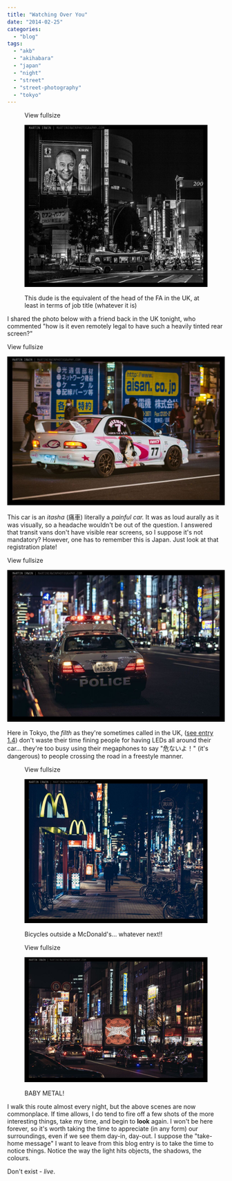 ```yaml
---
title: "Watching Over You"
date: "2014-02-25"
categories: 
  - "blog"
tags: 
  - "akb"
  - "akihabara"
  - "japan"
  - "night"
  - "street"
  - "street-photography"
  - "tokyo"
---
```


<figure>

View fullsize

![This dude is the equivalent of the head of the FA in the UK, at least in terms of job title (whatever it is)](/assets/images/a90c3-image-asset.jpeg)

<figcaption>



This dude is the equivalent of the head of the FA in the UK, at least in terms of job title (whatever it is)





</figcaption>



</figure>

I shared the photo below with a friend back in the UK tonight, who commented "how is it even remotely legal to have such a heavily tinted rear screen?"

View fullsize

![20140225-DSC09040.jpg](/assets/images/9697b-20140225-dsc09040.jpg)

This car is an _itasha_ (痛車) literally a _painful car._ It was as loud aurally as it was visually, so a headache wouldn't be out of the question. I answered that transit vans don't have visible rear screens, so I suppose it's not mandatory? However, one has to remember this is Japan. Just look at that registration plate!

View fullsize

![20140225-DSC09030.jpg](/assets/images/d4303-20140225-dsc09030.jpg)

Here in Tokyo, the _filth_ as they're sometimes called in the UK, ([see entry 1.4](http://www.oxforddictionaries.com/definition/english/filth)) don't waste their time fining people for having LEDs all around their car... they're too busy using their megaphones to say "危ないよ！" (it's dangerous) to people crossing the road in a freestyle manner.

<figure>

View fullsize

![Bicycles outside a McDonald's... whatever next!!](/assets/images/09666-20140225-dsc09026.jpg)

<figcaption>



Bicycles outside a McDonald's... whatever next!!





</figcaption>



</figure>

<figure>

View fullsize

![BABY METAL!](/assets/images/425ab-20140225-dsc09031.jpg)

<figcaption>



BABY METAL!





</figcaption>



</figure>

I walk this route almost every night, but the above scenes are now commonplace. If time allows, I do tend to fire off a few shots of the more interesting things, take my time, and begin to **look** again. I won't be here forever, so it's worth taking the time to appreciate (in any form) our surroundings, even if we see them day-in, day-out. I suppose the "take-home message" I want to leave from this blog entry is to take the time to notice things. Notice the way the light hits objects, the shadows, the colours.

Don't exist - _live_.
